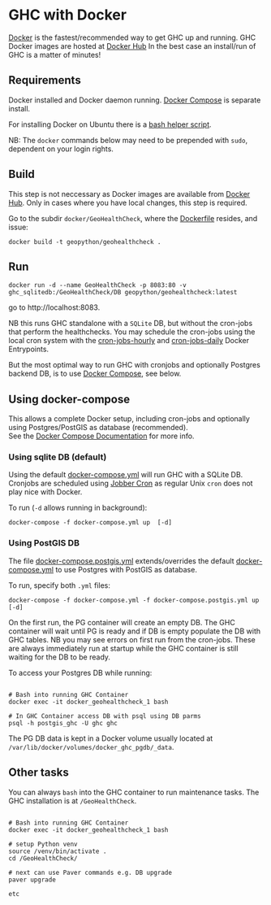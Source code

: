 # GHC with Docker

[Docker](https://www.docker.com/) is the fastest/recommended way to get GHC up and running. 
GHC Docker images are hosted at [Docker Hub](https://hub.docker.com/r/geopython/geohealthcheck) 
In the best case an install/run of GHC is a matter of minutes!

## Requirements

Docker installed and Docker daemon running.
[Docker Compose](https://docs.docker.com/compose/install) is separate install.

For installing Docker on Ubuntu there
is a  [bash helper script](install-docker-ubuntu.sh).

NB: The ``docker`` commands below may need to be prepended with ``sudo``, dependent on your login rights.

## Build

This step is not neccessary as Docker images are available from [Docker Hub](https://hub.docker.com/r/geopython/geohealthcheck).
Only in cases where you have local changes, this step is required.

Go to the subdir ``docker/GeoHealthCheck``, 
where the [Dockerfile](GeoHealthCheck/Dockerfile) resides, and issue:

```
docker build -t geopython/geohealthcheck .
````

## Run

```
docker run -d --name GeoHealthCheck -p 8083:80 -v ghc_sqlitedb:/GeoHealthCheck/DB geopython/geohealthcheck:latest
```

go to http://localhost:8083.

NB this runs GHC standalone with a `SQLite` DB, but without the cron-jobs that perform the healthchecks.
You may schedule the cron-jobs using the local cron system with the 
[cron-jobs-hourly](GeoHealthCheck/cron-jobs-hourly.sh) and
[cron-jobs-daily](GeoHealthCheck/cron-jobs-daily.sh) Docker Entrypoints.

But the most optimal way to run GHC with cronjobs and optionally Postgres backend DB,
is to use [Docker Compose](https://docs.docker.com/compose), see below.

## Using docker-compose

This allows a complete Docker setup, including cron-jobs and optionally using 
Postgres/PostGIS as database (recommended).  
See the [Docker Compose Documentation](https://docs.docker.com/compose)
for more info.

### Using sqlite DB (default)

Using the default [docker-compose.yml](docker-compose.yml) will run GHC with a SQLite DB.
Cronjobs are scheduled using [Jobber Cron](https://github.com/blacklabelops/jobber-cron/) as
regular Unix `cron` does not play nice with Docker.

To run (`-d` allows running in background):

```
docker-compose -f docker-compose.yml up  [-d]

```
  
### Using PostGIS DB

The file [docker-compose.postgis.yml](docker-compose.postgis.yml) 
extends/overrides the default [docker-compose.yml](docker-compose.yml) to use Postgres with PostGIS
as database.

To run, specify both `.yml` files:


```
docker-compose -f docker-compose.yml -f docker-compose.postgis.yml up [-d]

```

On the first run, the PG container will create an empty DB. The GHC container will
wait until PG is ready and if DB is empty populate the DB with GHC tables. NB you
may see errors on first run from the cron-jobs. These are always immediately run at startup
while the GHC container is still waiting for the DB to be ready.

To access your Postgres DB while running:

```

# Bash into running GHC Container
docker exec -it docker_geohealthcheck_1 bash

# In GHC Container access DB with psql using DB parms
psql -h postgis_ghc -U ghc ghc

```

The PG DB data is kept in a Docker volume usually located at  
`/var/lib/docker/volumes/docker_ghc_pgdb/_data`. 
 
## Other tasks

You can always `bash` into the GHC container to run maintenance tasks.
The GHC installation is at `/GeoHealthCheck`.

```

# Bash into running GHC Container
docker exec -it docker_geohealthcheck_1 bash

# setup Python venv
source /venv/bin/activate .
cd /GeoHealthCheck/
 
# next can use Paver commands e.g. DB upgrade
paver upgrade

etc
```


